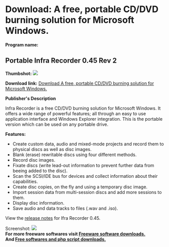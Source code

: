 # Download: A free, portable CD/DVD burning solution for Microsoft Windows.

**Program name:**

## Portable Infra Recorder 0.45 Rev 2

  
**Thumbshot:** ![](http://www.freewarefiles.com/screenshot/infrarecorder_md.gif)   
  
**Download link:** [Download A free, portable CD/DVD burning solution for Microsoft Windows.](http://freesoftwares.boysofts.com/Portable-Infra-Recorder-Rev_program_38154.html)  
  


**Publisher's Description**  
  


Infra Recorder is a free CD/DVD burning solution for Microsoft Windows. It offers a wide range of powerful features; all through an easy to use application interface and Windows Explorer integration. This is the portable version which can be used on any portable drive. 

**Features:**

  * Create custom data, audio and mixed-mode projects and record them to physical discs as well as disc images. 
  * Blank (erase) rewritable discs using four different methods. 
  * Record disc images. 
  * Fixate discs (write lead-out information to prevent further data from beeing added to the disc). 
  * Scan the SCSI/IDE bus for devices and collect information about their capabilities. 
  * Create disc copies, on the fly and using a temporary disc image. 
  * Import session data from multi-session discs and add more sessions to them. 
  * Display disc information. 
  * Save audio and data tracks to files (.wav and .iso). 

View the [release notes](http://infrarecorder.sourceforge.net/changelog.html) for Ifra Recorder 0.45.

  
  
Screenshot: ![](http://www.freewarefiles.com/screenshot/infrarecorder.gif)   
**For more freeware softwares visit [Freeware software downloads.](http://freesoftwares.boysofts.com/)**   
**And [Free softwares and php script downloads.](http://www.boysofts.com/)**
